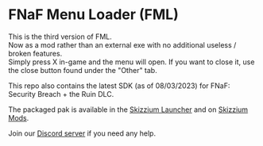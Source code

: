 # FNaF Menu Loader (FML)

This is the third version of FML.  
Now as a mod rather than an external exe with no additional useless / broken features.  
Simply press X in-game and the menu will open. If you want to close it, use the close button found under the "Other" tab.

This repo also contains the latest SDK (as of 08/03/2023) for FNaF: Security Breach + the Ruin DLC.

The packaged pak is available in the [Skizzium Launcher](https://github.com/Skizzium/Skizzium/releases/latest/download/SkizziumLauncher-Setup.exe)
and on [Skizzium Mods](https://skizzium.com/mods/fnaf-security-breach/mods/fnaf-menu-loader).

Join our [Discord server](https://discord.gg/5rjBEzT9Bm) if you need any help.
